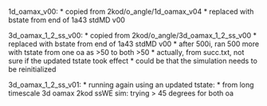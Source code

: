 1d_oamax_v00:
    * copied from 2kod/o_angle/1d_oamax_v04
    * replaced with bstate from end of 1a43 stdMD v00

3d_oamax_1_2_ss_v00:
    * copied from 2kod/o_angle/3d_oamax_1_2_ss_v00
    * replaced with bstate from end of 1a43 stdMD v00
    * after 500i, ran 500 more with tstate from one oa as >50 to both >50
        * actually, from succ.txt, not sure if the updated tstate took effect
        * could be that the simulation needs to be reinitialized

3d_oamax_1_2_ss_v01:
    * running again using an updated tstate:
        * from long timescale 3d oamax 2kod ssWE sim: trying > 45 degrees for both oa
